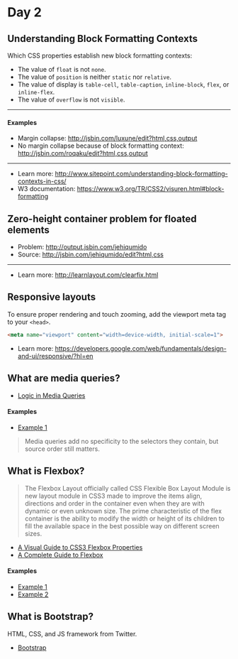 # Day 2

## Understanding Block Formatting Contexts

Which CSS properties establish new block formatting contexts:
+ The value of `float` is not `none`.
+ The value of `position` is neither `static` nor `relative`.
+ The value of display is `table-cell`, `table-caption`, `inline-block`, `flex`, or `inline-flex`.
+ The value of `overflow` is not `visible`.

---

#### Examples

+ Margin collapse: http://jsbin.com/luxune/edit?html,css,output
+ No margin collapse because of block formatting context: http://jsbin.com/roqaku/edit?html,css,output

---

+ Learn more: http://www.sitepoint.com/understanding-block-formatting-contexts-in-css/
+ W3 documentation: https://www.w3.org/TR/CSS2/visuren.html#block-formatting

## Zero-height container problem for floated elements

+ Problem: http://output.jsbin.com/jehiqumido
+ Source: http://jsbin.com/jehiqumido/edit?html,css

---

+ Learn more: http://learnlayout.com/clearfix.html

## Responsive layouts

To ensure proper rendering and touch zooming, add the viewport meta tag to your `<head>`.

```html
<meta name="viewport" content="width=device-width, initial-scale=1">
```

+ Learn more: https://developers.google.com/web/fundamentals/design-and-ui/responsive/?hl=en

## What are media queries?

+ [Logic in Media Queries](https://css-tricks.com/logic-in-media-queries/)

#### Examples

+ [Example 1](http://jsbin.com/nugeba/6/edit?html)

> Media queries add no specificity to the selectors they contain, but source order still matters.

## What is Flexbox?

> The Flexbox Layout officially called CSS Flexible Box Layout Module is new layout module in CSS3 made to improve the items align, directions and order in the container even when they are with dynamic or even unknown size. The prime characteristic of the flex container is the ability to modify the width or height of its children to fill the available space in the best possible way on different screen sizes.

+ [A Visual Guide to CSS3 Flexbox Properties](https://scotch.io/tutorials/a-visual-guide-to-css3-flexbox-properties)
+ [A Complete Guide to Flexbox](https://css-tricks.com/snippets/css/a-guide-to-flexbox/)

#### Examples

+ [Example 1](http://jsbin.com/fuduwu/edit?html,output)
+ [Example 2](http://jsbin.com/sedowe/edit?html,output)

## What is Bootstrap?

HTML, CSS, and JS framework from Twitter.

+ [Bootstrap](http://getbootstrap.com)

